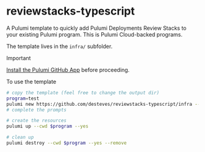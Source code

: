 # reviewstacks-typescript

A Pulumi template to quickly add Pulumi Deployments Review Stacks to your existing Pulumi program. This is Pulumi Cloud-backed programs.

The template lives in the `infra/` subfolder.

> [!IMPORTANT]
> [Install the Pulumi GitHub App](https://www.pulumi.com/docs/using-pulumi/continuous-delivery/github-app/#installation-and-configuration) before proceeding.

To use the template

```bash
# copy the template (feel free to change the output dir)
program=test
pulumi new https://github.com/desteves/reviewstacks-typescript/infra --dir $program
# complete the prompts

# create the resources
pulumi up --cwd $program --yes

# clean up
pulumi destroy --cwd $program --yes --remove
```
